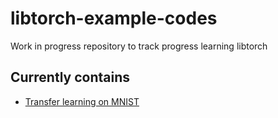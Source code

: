 # libtorch-example-codes

Work in progress repository to track progress learning libtorch

## Currently contains

- [Transfer learning on MNIST](https://github.com/Abhiswain97/libtorch-example-codes/tree/main/Mnist)


